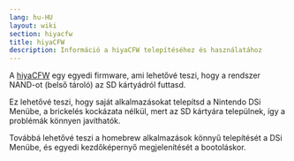 ```yaml
---
lang: hu-HU
layout: wiki
section: hiyacfw
title: hiyaCFW
description: Információ a hiyaCFW telepítéséhez és használatához
---
```


A [hiyaCFW](https://github.com/RocketRobz/hiyaCFW) egy egyedi firmware, ami lehetővé teszi, hogy a rendszer NAND-ot (belső tároló) az SD kártyádról futtasd.

Ez lehetővé teszi, hogy saját alkalmazásokat telepítsd a Nintendo DSi Menübe, a brickelés kockázata nélkül, mert az SD kártyára települnek, így a problémák könnyen javíthatók.

Továbbá lehetővé teszi a homebrew alkalmazások könnyű telepítését a DSi Menübe, és egyedi kezdőképernyő megjelenítését a bootoláskor.
